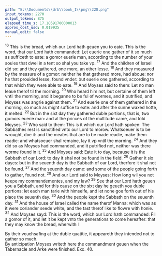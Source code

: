 ```yaml
---
path: "E:\\Documents\\drb\\book_1\\png\\228.png"
input_tokens: 2270
output_tokens: 875
elapsed_time_s: 17.18591700000013
approx_cost_usd: 0.019935
manual_edit: false
---
```

<sup>16</sup> This is the bread, which our Lord hath geuen you to eate. This is the word, that our Lord hath commanded: Let euerie one gather of it so much as sufficeth to eate: a gomor euerie man, according to the number of your soules that dwel in a tent so shal you take vp. <sup>17</sup> And the children of Israel did so: and they gathered, one more, an other lesse. <sup>18</sup> And they measured by the measure of a gomor: neither he that gathered more, had aboue: nor he that prouided lesse, found vnder: but euerie one gathered, according to that which they were able to eate. <sup>19</sup> And Moyses said to them: Let no man leaue therof til the morning. <sup>20</sup> Who heard him not, but certaine of them left vntil the morning, and it beganne to be ful of wormes, and it putrified, and Moyses was angrie against them. <sup>21</sup> And euerie one of them gathered in the morning, so much as might suffice to eate: and after the sunne waxed hotte, it melted. <sup>22</sup> But in the sixt day they gathered duble portions, that is, two gomors euerie man: and al the princes of the multitude came, and told Moyses. <sup>23</sup> Who said to them: This is it which our Lord hath spoken: The Sabbathes rest is sanctified vnto our Lord to morow. Whatsoeuer is to be wrought, doe it: and the meates that are to be made readie, make them readie: and whatsoeuer shal remaine, lay it vp vntil the morning. <sup>24</sup> And they did so as Moyses had commanded, and it putrified not, neither was there worme found in it. <sup>25</sup> And Moyses said: Eate it to day, because it is the Sabbath of our Lord: to day it shal not be found in the field. <sup>26</sup> Gather it six dayes: but in the seuenth day is the Sabbath of our Lord, therfore it shal not be found. <sup>27</sup> And the seuenth day came: and some of the people going forth to gather, found not. <sup>28</sup> And our Lord said to Moyses: How long wil you not keepe my commandementes, and my law? <sup>29</sup> See that our Lord hath geuen you a Sabbath, and for this cause on the sixt day he geueth you duble portions: let each man tarie with himselfe, and let none goe forth out of his place the seuenth day. <sup>30</sup> And the people kept the Sabbath on the seuenth day. <sup>31</sup> And the house of Israel called the name therof Manna: which was as it were coriander seede white, and the tast therof like to flowre with honie. <sup>32</sup> And Moyses sayd: This is the word, which our Lord hath commanded: Fil a gomor of it, and let it be kept vnto the generations to come hereafter: that they may know the bread, wherwith I

<aside>By their vouchsafing at the duble quatitie, it appeareth they intended not to gather so much.</aside>

<aside>By anticipation Moyses writeth here the commandment geuen when the Tabernacle and Arke were finished. Exo. 40.</aside>

[^1]: Manna,